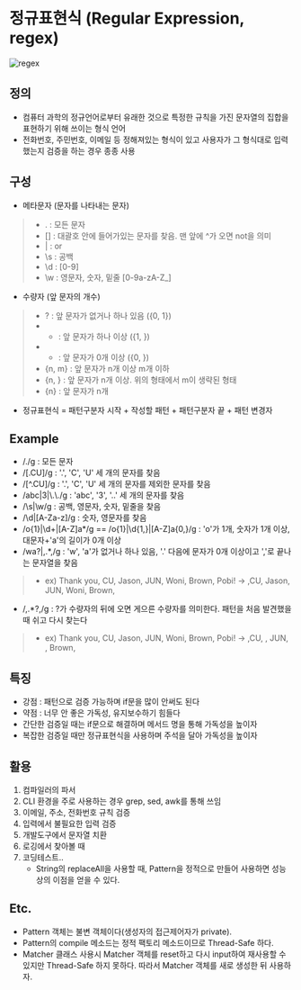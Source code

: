 # **정규표현식 (Regular Expression, regex)**
![regex](https://miro.medium.com/max/2560/0*qASU92GfMj2HCTMg.jpg)
## **정의**
- 컴퓨터 과학의 정규언어로부터 유래한 것으로 특정한 규칙을 가진 문자열의 집합을 표현하기 위해 쓰이는 형식 언어
- 전화번호, 주민번호, 이메일 등 정해져있는 형식이 있고 사용자가 그 형식대로 입력했는지 검증을 하는 경우 종종 사용
## **구성**
- 메타문자 (문자를 나타내는 문자)
>- . : 모든 문자
>- [] : 대괄호 안에 들어가있는 문자를 찾음. 맨 앞에 ^가 오면 not을 의미
>- | : or
>- \s : 공백
>- \d : [0-9]
>- \w : 영문자, 숫자, 밑줄 [0-9a-zA-Z_]
- 수량자 (앞 문자의 개수)
>- ? : 앞 문자가 없거나 하나 있음 ({0, 1})
>- + : 앞 문자가 하나 이상 ({1, })
>- * : 앞 문자가 0개 이상 ({0, })
>- {n, m} : 앞 문자가 n개 이상 m개 이하
>- {n, } : 앞 문자가 n개 이상. 위의 형태에서 m이 생략된 형태
>- {n} : 앞 문자가 n개
- 정규표현식 = 패턴구분자 시작 + 작성할 패턴 + 패턴구분자 끝 + 패턴 변경자
## **Example**
- /./g : 모든 문자
- /[.CU]/g : '.', 'C', 'U' 세 개의 문자를 찾음
- /[^.CU]/g : '.', 'C', 'U' 세 개의 문자를 제외한 문자를 찾음
- /abc|3|\\.\\./g : 'abc', '3', '..' 세 개의 문자를 찾음
- /\s|\w/g : 공백, 영문자, 숫자, 밑줄을 찾음
- /\d|[A-Za-z]/g : 숫자, 영문자를 찾음
- /o{1}|\d+|[A-Z]a*/g == /o{1}|\d{1,}|[A-Z]a{0,}/g : 'o'가 1개, 숫자가 1개 이상, 대문자+'a'의 길이가 0개 이상
- /wa?|,.*,/g : 'w', 'a'가 없거나 하나 있음, '.' 다음에 문자가 0개 이상이고 ','로 끝나는 문자열을 찾음
>- ex) Thank you, CU, Jason, JUN, Woni, Brown, Pobi! -> ,CU, Jason, JUN, Woni, Brown,
- /,.*?,/g : ?가 수량자의 뒤에 오면 게으른 수량자를 의미한다. 패턴을 처음 발견했을 때 쉬고 다시 찾는다
>- ex) Thank you, CU, Jason, JUN, Woni, Brown, Pobi! -> ,CU, , JUN, , Brown,
## **특징**
- 강점 : 패턴으로 검증 가능하며 if문을 많이 안써도 된다
- 약점 : 너무 안 좋은 가독성, 유지보수하기 힘들다
- 간단한 검증일 때는 if문으로 해결하며 메서드 명을 통해 가독성을 높이자
- 복잡한 검증일 때만 정규표현식을 사용하며 주석을 달아 가독성을 높이자
## **활용**
1. 컴파일러의 파서
2. CLI 환경을 주로 사용하는 경우 grep, sed, awk를 통해 쓰임
3. 이메일, 주소, 전화번호 규칙 검증
4. 입력에서 불필요한 입력 검증
5. 개발도구에서 문자열 치환
6. 로깅에서 찾아볼 때
7. 코딩테스트..
    - String의 replaceAll을 사용할 때, Pattern을 정적으로 만들어 사용하면 성능상의 이점을 얻을 수 있다.
## **Etc.**
- Pattern 객체는 불변 객체이다(생성자의 접근제어자가 private).
- Pattern의 compile 메소드는 정적 팩토리 메소드이므로 Thread-Safe 하다.
- Matcher 클래스 사용시 Matcher 객체를 reset하고 다시 input하여 재사용할 수 있지만 Thread-Safe 하지 못하다. 따라서 Matcher 객체를 새로 생성한 뒤 사용하자.


